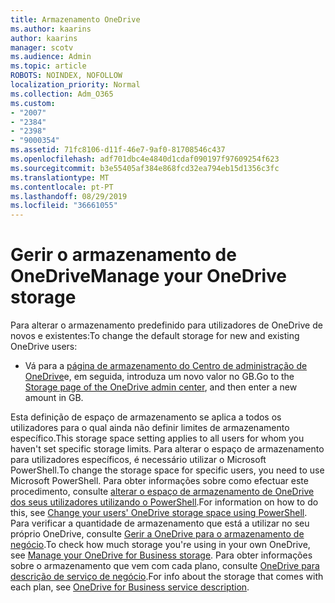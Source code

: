```yaml
---
title: Armazenamento OneDrive
ms.author: kaarins
author: kaarins
manager: scotv
ms.audience: Admin
ms.topic: article
ROBOTS: NOINDEX, NOFOLLOW
localization_priority: Normal
ms.collection: Adm_O365
ms.custom:
- "2007"
- "2384"
- "2398"
- "9000354"
ms.assetid: 71fc8106-d11f-46e7-9af0-81708546c437
ms.openlocfilehash: adf701dbc4e4840d1cdaf090197f97609254f623
ms.sourcegitcommit: b3e55405af384e868fcd32ea794eb15d1356c3fc
ms.translationtype: MT
ms.contentlocale: pt-PT
ms.lasthandoff: 08/29/2019
ms.locfileid: "36661055"
---
```

# <a name="manage-your-onedrive-storage"></a><span data-ttu-id="d95cc-102">Gerir o armazenamento de OneDrive</span><span class="sxs-lookup"><span data-stu-id="d95cc-102">Manage your OneDrive storage</span></span>

<span data-ttu-id="d95cc-103">Para alterar o armazenamento predefinido para utilizadores de OneDrive de novos e existentes:</span><span class="sxs-lookup"><span data-stu-id="d95cc-103">To change the default storage for new and existing OneDrive users:</span></span>
  
- <span data-ttu-id="d95cc-104">Vá para a [página de armazenamento do Centro de administração de OneDrive](https://admin.onedrive.com/?v=StorageSettings)e, em seguida, introduza um novo valor no GB.</span><span class="sxs-lookup"><span data-stu-id="d95cc-104">Go to the [Storage page of the OneDrive admin center](https://admin.onedrive.com/?v=StorageSettings), and then enter a new amount in GB.</span></span>

<span data-ttu-id="d95cc-105">Esta definição de espaço de armazenamento se aplica a todos os utilizadores para o qual ainda não definir limites de armazenamento específico.</span><span class="sxs-lookup"><span data-stu-id="d95cc-105">This storage space setting applies to all users for whom you haven't set specific storage limits.</span></span> <span data-ttu-id="d95cc-106">Para alterar o espaço de armazenamento para utilizadores específicos, é necessário utilizar o Microsoft PowerShell.</span><span class="sxs-lookup"><span data-stu-id="d95cc-106">To change the storage space for specific users, you need to use Microsoft PowerShell.</span></span> <span data-ttu-id="d95cc-107">Para obter informações sobre como efectuar este procedimento, consulte [alterar o espaço de armazenamento de OneDrive dos seus utilizadores utilizando o PowerShell](https://go.microsoft.com/fwlink/?linkid=866402).</span><span class="sxs-lookup"><span data-stu-id="d95cc-107">For information on how to do this, see [Change your users' OneDrive storage space using PowerShell](https://go.microsoft.com/fwlink/?linkid=866402).</span></span> <span data-ttu-id="d95cc-108">Para verificar a quantidade de armazenamento que está a utilizar no seu próprio OneDrive, consulte [Gerir a OneDrive para o armazenamento de negócio](https://go.microsoft.com/fwlink/?linkid=866429).</span><span class="sxs-lookup"><span data-stu-id="d95cc-108">To check how much storage you're using in your own OneDrive, see [Manage your OneDrive for Business storage](https://go.microsoft.com/fwlink/?linkid=866429).</span></span> <span data-ttu-id="d95cc-109">Para obter informações sobre o armazenamento que vem com cada plano, consulte [OneDrive para descrição de serviço de negócio](https://go.microsoft.com/fwlink/p/?LinkID=826071).</span><span class="sxs-lookup"><span data-stu-id="d95cc-109">For info about the storage that comes with each plan, see [OneDrive for Business service description](https://go.microsoft.com/fwlink/p/?LinkID=826071).</span></span>
  